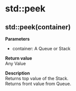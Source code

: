 # std::peek

## std::peek(container)
**Parameters**  
* container: A Queue or Stack

**Return value**  
Any Value   

**Description**  
Returns top value of the Stack.  
Returns front value from Queue.  